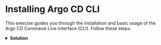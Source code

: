 # Installing Argo CD CLI

This exercise guides you through the installation and basic usage of the Argo CD Command-Line Interface (CLI). Follow these steps:

<details>
<summary><b>Solution</b></summary>
<p>

## 1. Install Argo CD CLI using the following commands

```bash
wget -O /usr/local/bin/argocd https://github.com/argoproj/argo-cd/releases/download/v2.8.1/argocd-linux-amd64
chmod +x /usr/local/bin/argocd
```

## 2. Verify that the CLI is installed

```bash
argocd
```

## 3. Forward port for Argo CD

```bash
kubectl port-forward svc/argocd-server -n argocd 8080:443
```

## 4. Login using the CLI and start using commands

```bash
argocd login 127.0.0.1:8080
```

## 5. Check connection

```bash
argocd cluster list --grpc-web
```

</p>
</details>
